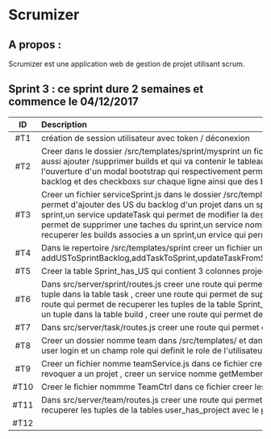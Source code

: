 Scrumizer
=========

A propos :
----------
Scrumizer est une application web de gestion de projet utilisant scrum.

Sprint 3 : ce sprint dure 2 semaines et commence le 04/12/2017
---------

|ID |Description|affecté|Etat|
|:-:|:----------|:---|:---|
|#T1|création de session utilisateur avec token / déconexion |no one|Done|
|#T2|Creer dans le dossier /src/templates/sprint/mysprint un fichier mysprint.html qui contient un bouton nomme builds un clique sur ce bouton entraine l'ouverture d'un modal dans lequel on affichera la liste des builds on pourra aussi ajouter /supprimer builds et qui va contenir le tableau des US du sprint,le tableau des taches du sprint et un bouton pour ajouter des US du backlog , un bouton pour creer une taches un clique sur ces boutons entraine l'ouverture d'un modal bootstrap qui respectivement permet d'ajouter des US du backlog dans le mini backlog du sprint et de creer une tache dans le sprint ndans le formulaire d'ajout de US dans le sprint nous aurons le backlog et des checkboxs sur chaque ligne ainsi que des boutons (submit,cancel),  dans le formulaire de creation d'une nouvelle tache nous aurons les champs suivants description ainsi que des boutons (submit,cancel)|no one|Done|
|#T3|Creer un fichier serviceSprint.js dans le dossier /src/templates/sprint/service.js et dans ce fichier creer les services nomme addTaskToSprint qui permet d'ajouter une tache au sprint ,un service addUsToSprintBacklog qui permet d'ajouter des US du backlog d'un projet dans un sprint , un service getTaskFromSprint qui permet de recuperer les taches d'un sprint d'un sprint, un service getUsFromSprint qui permet de recuperer les US d'un sprint,un service updateTask qui permet de modifier la description d'une tache et l'etat,un service deleteFromSprintBaacklog qui permet de   supprimer un US du mini backlog,un service nomme deleteTaskFromSprint qui permet de supprimer une taches du sprint,un service nomme assignTask qui permet a un membre d'un projet de s'assigner une tache,un service addBuild qui permet d'ajouter une nouveau build,un service qui permet de recuperer les builds associes a un sprint,un ervice qui permet de supprimer un build|no one|Done|
|#T4|Dans le repertoire /src/templates/sprint creer un fichier un fichier mySprintCtrl et dans ce fichier creer un controlleur nomme mySprintCtrl qui contient les fonctions les fonctions suivantes : addUSToSprintBacklog,addTaskToSprint,updateTaskFromSprint,deleteTaskFromSprint,deleteUsFromSprintBackog,getTaskFromSprint,getUsFromSprintBacklog,assignTask,addBuild,deleteBuildFromSprint,getAllBuildFromSprint |no one|Done|
|#T5|Creer la table Sprint_has_US qui contient 3 colonnes project_id,sprint_id,sprint_id|no one|Done|
|#T6|Dans src/server/sprint/routes.js creer une route qui permet d'ajouter un tuple dans la table Sprint_has_Us ,creer une route qui permet de supprimer un tuple dans la table Sprint_has_US , creer une route qui permet d'ajouter un tuple dans la table task , creer une route qui permet de supprimer un tuple dans la table task ,creer une route qui permet de recuperer toutes les tuples de la table Task en donnant comme parametre l'id du sprint,creer une route qui permet de recuperer les tuples de la table Sprint_has_US en donnant les parametres project_Id et sprintId,creer une route qui permet de mettre a jour un tuple dans la table Task ,creer une route qui permet de creer un tuple dans la table build , creer une route qui permet de supprimer un tuple dans la table build ,creer une route qui permet de recuperer un tuple dans la table build avec comme parametre sprint_id et project_id |no one|Done|
|#T7|Dans src/server/task/routes.js creer une route qui permet d'ajouter un tuple dans la table Sprint_has_Us, |no one|Done|
|#T8|Creer un dossier nomme team dans /src/templates/ et dans ce dossier creer un fichier team.html dans lequel on aura un formulaire permettant d'ajouter un nouveau membre a un projet dans ce forumalire on aura un champ user login et un champ role qui definit le role de l'utilisateur dans le projet  Sprint_has_US qui contient 3 colonnes project_id,sprint_id,sprint_id et un tableau qui permet d'afficher les membres du projet|no one|Done|
|#T9|Creer un fichier nomme teamService.js dans ce fichier creer un service addNewMember qui permet d'ajouter un nouveau membre a un projet , creer un service nomme revokFromProject qui permet a un utilisateur de se revoquer a un projet , creer un service nomme getMember qui permet de recuperer les membres d'un projet |no one|Done|
|#T10|Creer le fichier nommme TeamCtrl dans ce fichier creer les fonctions addMember,getMembers,revokMemberFromProject.   |no one|Done|
|#T11|Dans src/server/team/routes.js creer une route qui permet d'ajouter un tuple dans la table User_has_Project , creer une route qui permet de supprimer un tuple dans la table User_has_Project, creer une route qui permet de recuperer les tuples de la tables user_has_project avec le parametre project_id,creer  |no one|Done|
|#T12| |no one|Done|


